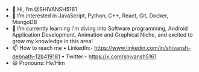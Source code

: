 - 👋 Hi, I’m @SHIVANSH5161
- 👀 I’m interested in JavaScript, Python, C++, React, Git, Docker, MongoDB
- 🌱 I’m currently learning I'm diving into Software programming, Android Application Development, Animation and Graphical Niche, and excited to grow my knowledge in this area! 
- 📫 How to reach me •	LinkedIn:- https://www.linkedin.com/in/shivansh-debnath-12b419181
•	Twitter:- https://x.com/shivansh5161
- 😄 Pronouns: He/Him

<!---
SHIVANSH5161/SHIVANSH5161 is a ✨ special ✨ repository because its `README.md` (this file) appears on your GitHub profile.
You can click the Preview link to take a look at your changes.
--->
